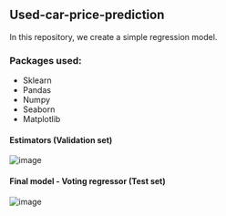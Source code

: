 ## Used-car-price-prediction

In this repository, we create a simple regression model.

### Packages used:
- Sklearn
- Pandas
- Numpy
- Seaborn
- Matplotlib

#### Estimators (Validation set)
  ![image](https://github.com/Jeremyugo/Used-car-price-prediction/assets/36512525/7fa20f9c-0b3a-4120-b7f9-3a881a7ddd2a)


#### Final model - Voting regressor (Test set)
![image](https://github.com/Jeremyugo/Used-car-price-prediction/assets/36512525/9260159c-4eee-4cf5-a171-841f41e4ab8c)
